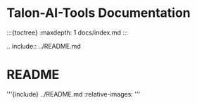 # Talon-AI-Tools Documentation

:::{toctree}
:maxdepth: 1
docs/index.md
:::

.. include:: ../README.md

# README

'''{include} ../README.md
:relative-images:
'''
